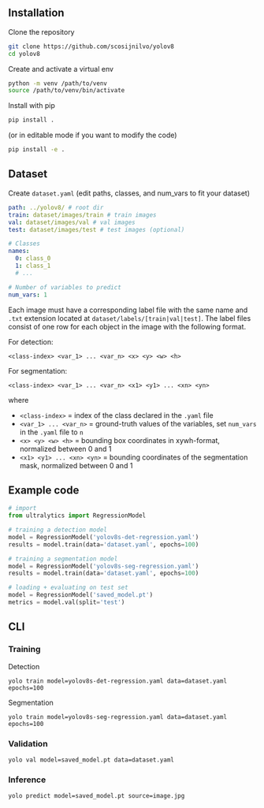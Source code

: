 ## Installation
Clone the repository
```bash
git clone https://github.com/scosijnilvo/yolov8
cd yolov8
```

Create and activate a virtual env
```bash
python -m venv /path/to/venv
source /path/to/venv/bin/activate
```

Install with pip
```bash
pip install .
```
(or in editable mode if you want to modify the code)
```bash
pip install -e .
```

## Dataset
Create ```dataset.yaml``` (edit paths, classes, and num_vars to fit your dataset)
```yaml
path: ../yolov8/ # root dir
train: dataset/images/train # train images
val: dataset/images/val # val images
test: dataset/images/test # test images (optional)

# Classes
names:
  0: class_0
  1: class_1
  # ...

# Number of variables to predict
num_vars: 1
```

Each image must have a corresponding label file with the same name and ```.txt``` extension located at ```dataset/labels/[train|val|test]```.
The label files consist of one row for each object in the image with the following format.

For detection:
```
<class-index> <var_1> ... <var_n> <x> <y> <w> <h>
```

For segmentation:
```
<class-index> <var_1> ... <var_n> <x1> <y1> ... <xn> <yn>
```

where
- ```<class-index>``` = index of the class declared in the ```.yaml``` file
- ```<var_1> ... <var_n>``` = ground-truth values of the variables, set ```num_vars``` in the ```.yaml``` file to ```n```
- ```<x> <y> <w> <h>``` = bounding box coordinates in xywh-format, normalized between 0 and 1
- ```<x1> <y1> ... <xn> <yn>``` = bounding coordinates of the segmentation mask, normalized between 0 and 1

## Example code
```python
# import
from ultralytics import RegressionModel

# training a detection model
model = RegressionModel('yolov8s-det-regression.yaml')
results = model.train(data='dataset.yaml', epochs=100)

# training a segmentation model
model = RegressionModel('yolov8s-seg-regression.yaml')
results = model.train(data='dataset.yaml', epochs=100)

# loading + evaluating on test set
model = RegressionModel('saved_model.pt')
metrics = model.val(split='test')
```

## CLI
### Training
Detection
```
yolo train model=yolov8s-det-regression.yaml data=dataset.yaml epochs=100
```
Segmentation
```
yolo train model=yolov8s-seg-regression.yaml data=dataset.yaml epochs=100
```

### Validation
```
yolo val model=saved_model.pt data=dataset.yaml
```

### Inference
```
yolo predict model=saved_model.pt source=image.jpg
```
